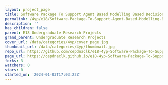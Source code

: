 ```yaml
---
layout: project_page
title: Software Package To Support Agent Based Modelling Based Decision Making
permalink: /4yp/e18/Software-Package-To-Support-Agent-Based-Modelling-Based-Decision-Making/
description: ''
has_children: false
parent: E18 Undergraduate Research Projects
grand_parent: Undergraduate Research Projects
cover_url: /data/categories/4yp/cover_page.jpg
thumbnail_url: /data/categories/4yp/thumbnail.jpg
repo_url: https://github.com/cepdnaclk/e18-4yp-Software-Package-To-Support-Agent-Based-Modelling-Based-Decision-Making
page_url: https://cepdnaclk.github.io/e18-4yp-Software-Package-To-Support-Agent-Based-Modelling-Based-Decision-Making
forks: 3
watchers: 0
stars: 0
started_on: '2024-01-03T17:03:22Z'
---
```



